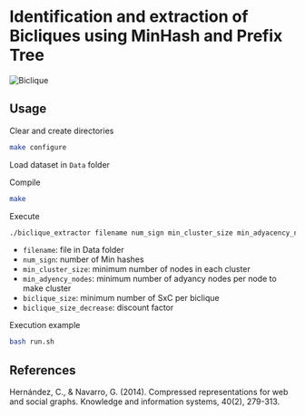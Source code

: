 # Identification and extraction of Bicliques using MinHash and Prefix Tree

![Biclique](https://upload.wikimedia.org/wikipedia/commons/thumb/f/f3/Biclique_K_3_3.svg/2381px-Biclique_K_3_3.svg.png)

## Usage

 Clear and create directories

```bash
make configure
```

Load dataset in ```Data``` folder

Compile

```bash
make
```

Execute


```bash
./biclique_extractor filename num_sign min_cluster_size min_adyacency_nodes biclique_size biclique_size_decrease
```


* `filename`: file in Data folder
* `num_sign`: number of Min hashes
* `min_cluster_size`: minimum number of nodes in each cluster
* `min_adyency_nodes`: minimum number of adyancy nodes per node to make cluster
* `biclique_size`: minimum number of SxC per biclique
* `biclique_size_decrease`: discount factor 

Execution example 
```bash
bash run.sh
```

## References

Hernández, C., & Navarro, G. (2014). Compressed representations for web and social graphs. Knowledge and information systems, 40(2), 279-313.
